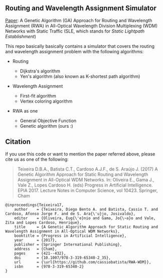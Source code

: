 ## Routing and Wavelength Assignment Simulator
[Paper](https://link.springer.com/chapter/10.1007%2F978-3-319-65340-2_35): 
A Genetic Algorithm (GA) Approach for Routing and Wavelength Assignment (RWA) in
All-Optical Wavelength Division Multiplexing (WDM) Networks with Static Traffic
(SLE, which stands for _Static Lightpath Establishment_)

This repo basically basically contains a simulator that covers the routing and
wavelength assignment problem with the following algorithms:

* Routing 
    * Dijkstra's algorithm  
    * Yen's algorithm (also known as K-shortest path algorithm)  

* Wavelength Assignment
    * First-fit algorithm  
    * Vertex coloring algorithm  

* RWA as one   
     * General Objective Function  
     * Genetic algorithm (ours :)  

## Citation

If you use this code or want to mention the paper referred above, please cite us
as one of the following: 

>Teixeira D.B.A., Batista C.T., Cardoso A.J.F., de S. Araújo J. (2017) A Genetic Algorithm Approach for Static Routing and Wavelength Assignment in All-Optical WDM Networks. In: Oliveira E., Gama J., Vale Z., Lopes Cardoso H. (eds) Progress in Artificial Intelligence. EPIA 2017. Lecture Notes in Computer Science, vol 10423. Springer, Cham

```
@inproceedings{Teixeira17,
	author    = {Teixeira, Diego Bento A. and Batista, Cassio T. and Cardoso, Afonso Jorge F. and de S. Ara{\'u}jo, Josivaldo},
	editor    = {Oliveira, Eug{\'e}nio and Gama, Jo{\~a}o and Vale, Zita and Lopes Cardoso, Henrique},
	title     = {A Genetic Algorithm Approach for Static Routing and Wavelength Assignment in All-Optical WDM Networks},
	booktitle = {Progress in Artificial Intelligence},
	year      = {2017},
	publisher = {Springer International Publishing},
	address   = {Cham},
	pages     = {421--432},
	doi       = {10.1007/978-3-319-65340-2_35},
	url       = {\url{https://github.com/cassiobatista/RWA-WDM}},
	isbn      = {978-3-319-65340-2}
}
```
